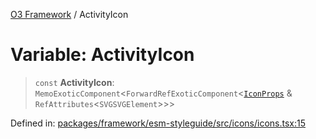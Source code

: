 [O3 Framework](../API.md) / ActivityIcon

# Variable: ActivityIcon

> `const` **ActivityIcon**: `MemoExoticComponent`\<`ForwardRefExoticComponent`\<[`IconProps`](../type-aliases/IconProps.md) & `RefAttributes`\<`SVGSVGElement`\>\>\>

Defined in: [packages/framework/esm-styleguide/src/icons/icons.tsx:15](https://github.com/UjjawalPrabhat/openmrs-esm-core/blob/main/packages/framework/esm-styleguide/src/icons/icons.tsx#L15)
